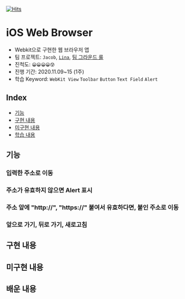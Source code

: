 [![Hits](https://hits.seeyoufarm.com/api/count/incr/badge.svg?url=https%3A%2F%2Fgithub.com%2FKyungminLeeDev%2FiOS_Web_Browser&count_bg=%2379C83D&title_bg=%23555555&icon=&icon_color=%23E7E7E7&title=hits&edge_flat=false)](https://hits.seeyoufarm.com)

# iOS Web Browser
- Webkit으로 구현한 웹 브라우저 앱
- 팀 프로젝트: `Jacob`, [`Lina`](https://github.com/lina0322), [팀 그라운드 룰](./GroundRule.md)
- 진척도: `😀😀😀😀😰`
- 진행 기간: 2020.11.09~15 (1주)
- 학습 Keyword: `WebKit View` `Toolbar` `Button` `Text Field` `Alert`

## Index
- [기능](#기능)
- [구현 내용](#구현-내용)
- [미구현 내용](#미구현-내용)
- [학습 내용](#배운-내용)

## 기능

### 입력한 주소로 이동

### 주소가 유효하지 않으면 Alert 표시

### 주소 앞에 "http://", "https://" 붙여서 유효하다면, 붙인 주소로 이동

### 앞으로 가기, 뒤로 가기, 새로고침

## 구현 내용

## 미구현 내용

## 배운 내용


